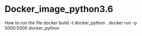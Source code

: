# Docker_image_python3.6


How to run the file
docker build -t docker_python .
docker run -p 5000:5000 docker_python
